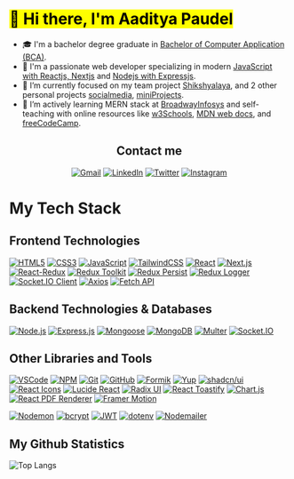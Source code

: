 # <Mark> 👋 Hi there, I'm Aaditya Paudel</mark>

- 🎓 I'm a bachelor degree graduate in <ins>Bachelor of Computer Application (BCA)</ins>.
- 🥰 I'm a passionate web developer specializing in modern <ins>JavaScript with Reactjs, Nextjs</ins> and <ins>Nodejs with Expressjs</ins>.
- 🔭 I’m currently focused on my team project [Shikshyalaya](https://github.com/kaylinkhanal/sikshyalaya), and 2 other personal projects [socialmedia](https://github.com/adityaspaudel/miniProjects), [miniProjects](https://github.com/adityaspaudel/miniProjects).
- 🌱 I’m actively learning MERN stack at [BroadwayInfosys](https://broadwayinfosys.com/) and self-teaching with online resources like [w3Schools](https://www.w3schools.com/), [MDN web docs](https://developer.mozilla.org/en-US/docs/Learn), and [freeCodeCamp](https://www.freecodecamp.org/).

<div align="center">
  <h2>Contact me</h2>
  
  [![Gmail](https://img.shields.io/badge/Gmail-D14836?style=for-the-badge&logo=gmail&logoColor=white)](mailto:adityaspaudel@gmail.com)
  [![LinkedIn](https://img.shields.io/badge/LinkedIn-0A66C2?style=for-the-badge&logo=linkedin&logoColor=white)](https://www.linkedin.com/in/adityaspaudel/)
  [![Twitter](https://img.shields.io/badge/Twitter-%231DA1F2.svg?style=for-the-badge&logo=Twitter&logoColor=white)](https://twitter.com/Adityaspaudel)
  [![Instagram](https://img.shields.io/badge/Instagram-%23E4405F.svg?style=for-the-badge&logo=Instagram&logoColor=white)](https://instagram.com/adityas.paudel)
</div>

# My Tech Stack

## Frontend Technologies 

[![HTML5](https://img.shields.io/badge/HTML5-E34F26?style=for-the-badge&logo=html5&logoColor=white)](https://html.com/)
[![CSS3](https://img.shields.io/badge/CSS3-1572B6?style=for-the-badge&logo=css3&logoColor=white)](https://developer.mozilla.org/en-US/docs/Web/CSS)
[![JavaScript](https://img.shields.io/badge/JavaScript-F7DF1E?style=for-the-badge&logo=javascript&logoColor=black)](https://www.javascript.com/)
[![TailwindCSS](https://img.shields.io/badge/TailwindCSS-38B2AC?style=for-the-badge&logo=tailwind-css&logoColor=white)](https://tailwindcss.com/)
[![React](https://img.shields.io/badge/React-61DAFB?style=for-the-badge&logo=react&logoColor=black)](https://react.dev/)
[![Next.js](https://img.shields.io/badge/Next.js-000000?style=for-the-badge&logo=next.js&logoColor=white)](https://nextjs.org/)
[![React-Redux](https://img.shields.io/badge/React--Redux-764ABC?style=for-the-badge&logo=redux&logoColor=white)](https://react-redux.js.org/)
[![Redux Toolkit](https://img.shields.io/badge/Redux%20Toolkit-593D88?style=for-the-badge&logo=redux&logoColor=white)](https://redux-toolkit.js.org/)
[![Redux Persist](https://img.shields.io/badge/Redux_Persist-764ABC?style=for-the-badge&logo=redux&logoColor=white)](https://github.com/rt2zz/redux-persist)
[![Redux Logger](https://img.shields.io/badge/Redux_Logger-999999?style=for-the-badge&logo=redux&logoColor=white)](https://github.com/LogRocket/redux-logger)
[![Socket.IO Client](https://img.shields.io/badge/Socket.IO_Client-000000?style=for-the-badge&logo=socket.io&logoColor=white)](https://socket.io/docs/v4/client-api/)
[![Axios](https://img.shields.io/badge/Axios-5A29E4?style=for-the-badge&logo=axios&logoColor=white)](https://axios-http.com/)
[![Fetch API](https://img.shields.io/badge/Fetch_API-0096FF?style=for-the-badge&logo=web&logoColor=white)](https://developer.mozilla.org/en-US/docs/Web/API/Fetch_API)

## Backend Technologies & Databases

[![Node.js](https://img.shields.io/badge/Node.js-339933?style=for-the-badge&logo=nodedotjs&logoColor=white)](https://nodejs.org/)
[![Express.js](https://img.shields.io/badge/Express.js-000000?style=for-the-badge&logo=express&logoColor=white)](https://expressjs.com/)
[![Mongoose](https://img.shields.io/badge/Mongoose-880000?style=for-the-badge&logo=mongoose&logoColor=white)](https://mongoosejs.com/)
[![MongoDB](https://img.shields.io/badge/MongoDB-47A248?style=for-the-badge&logo=mongodb&logoColor=white)](https://www.mongodb.com/)
[![Multer](https://img.shields.io/badge/Multer-FF9900?style=for-the-badge&logo=express&logoColor=white)](https://github.com/expressjs/multer)
[![Socket.IO](https://img.shields.io/badge/Socket.IO-000000?style=for-the-badge&logo=socket.io&logoColor=white)](https://socket.io/docs/v4/server-api/)



## Other Libraries and Tools

[![VSCode](https://img.shields.io/badge/VSCode-007ACC?style=for-the-badge&logo=visual-studio-code&logoColor=white)](https://code.visualstudio.com/)
[![NPM](https://img.shields.io/badge/NPM-CB3837?style=for-the-badge&logo=npm&logoColor=white)](https://www.npmjs.com/)
[![Git](https://img.shields.io/badge/Git-F05032?style=for-the-badge&logo=git&logoColor=white)](https://git-scm.com/)
[![GitHub](https://img.shields.io/badge/GitHub-181717?style=for-the-badge&logo=github&logoColor=white)](https://github.com/)
[![Formik](https://img.shields.io/badge/Formik-2C8EBB?style=for-the-badge&logo=formik&logoColor=white)](https://formik.org/)
[![Yup](https://img.shields.io/badge/Yup-4CAF50?style=for-the-badge&logo=checkmarx&logoColor=white)](https://github.com/jquense/yup)
[![shadcn/ui](https://img.shields.io/badge/shadcn/ui-000000?style=for-the-badge)](https://ui.shadcn.com/)
[![React Icons](https://img.shields.io/badge/React%20Icons-61DAFB?style=for-the-badge&logo=react&logoColor=black)](https://react-icons.github.io/react-icons/)
[![Lucide React](https://img.shields.io/badge/Lucide%20React-F7A600?style=for-the-badge&logo=lucide&logoColor=white)](https://lucide.dev/)
[![Radix UI](https://img.shields.io/badge/Radix_UI-000000?style=for-the-badge&logo=radix-ui&logoColor=white)](https://www.radix-ui.com/)
[![React Toastify](https://img.shields.io/badge/React_Toastify-ff8800?style=for-the-badge&logo=react&logoColor=white)](https://fkhadra.github.io/react-toastify/)
[![Chart.js](https://img.shields.io/badge/Chart.js-FF6384?style=for-the-badge&logo=chartdotjs&logoColor=white)](https://www.chartjs.org/)
[![React PDF Renderer](https://img.shields.io/badge/React_PDF-FF5252?style=for-the-badge)](https://react-pdf.org/)
[![Framer Motion](https://img.shields.io/badge/Framer_Motion-EF008F?style=for-the-badge&logo=framer&logoColor=white)](https://www.framer.com/motion/)
<!--
[![Tiptap](https://img.shields.io/badge/Tiptap-6C63FF?style=for-the-badge)](https://tiptap.dev/)
[![Recharts](https://img.shields.io/badge/Recharts-FF4A00?style=for-the-badge)](https://recharts.org/)
[![React Day Picker](https://img.shields.io/badge/React_Day_Picker-90CDF4?style=for-the-badge)](https://react-day-picker.js.org/)
[![React DOM](https://img.shields.io/badge/React_DOM-20232A?style=for-the-badge&logo=react&logoColor=61DAFB)](https://react.dev/)
[![date-fns](https://img.shields.io/badge/date--fns-ff9800?style=for-the-badge)](https://date-fns.org/)
[![Moment.js](https://img.shields.io/badge/Moment.js-4A4A4A?style=for-the-badge)](https://momentjs.com/)
[![Tailwind Merge](https://img.shields.io/badge/Tailwind_Merge-38B2AC?style=for-the-badge)](https://github.com/dcastil/tailwind-merge)
[![Tailwind CSS Animate](https://img.shields.io/badge/Tailwind_Animate-06B6D4?style=for-the-badge)](https://github.com/benface/tailwindcss-animate)

[![React Select](https://img.shields.io/badge/React_Select-2684FF?style=for-the-badge&logo=react&logoColor=white)](https://react-select.com/)
[![React Day Picker](https://img.shields.io/badge/React_Day_Picker-90CDF4?style=for-the-badge)](https://react-day-picker.js.org/)
-->

[![Nodemon](https://img.shields.io/badge/Nodemon-76D04B?style=for-the-badge&logo=nodemon&logoColor=white)](https://nodemon.io/)
[![bcrypt](https://img.shields.io/badge/bcrypt-4E9CAF?style=for-the-badge&logo=lock&logoColor=white)](https://github.com/kelektiv/node.bcrypt.js)
[![JWT](https://img.shields.io/badge/JWT-000000?style=for-the-badge&logo=jsonwebtokens&logoColor=white)](https://jwt.io/)
[![dotenv](https://img.shields.io/badge/dotenv-00AF91?style=for-the-badge&logo=dotenv&logoColor=white)](https://github.com/motdotla/dotenv)
[![Nodemailer](https://img.shields.io/badge/Nodemailer-3C3C3C?style=for-the-badge&logo=minutemailer&logoColor=white)](https://nodemailer.com)

## My Github Statistics

![Top Langs](https://github-readme-stats.vercel.app/api/top-langs/?username=adityaspaudel&hide_progress=false&theme=dracula)
